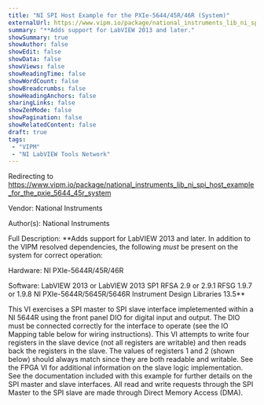 ```yaml
---
title: "NI SPI Host Example for the PXIe-5644/45R/46R (System)"
externalUrl: https://www.vipm.io/package/national_instruments_lib_ni_spi_host_example_for_the_pxie_5644_45r_system
summary: "**Adds support for LabVIEW 2013 and later."
showSummary: true
showAuthor: false
showEdit: false
showData: false
showViews: false
showReadingTime: false
showWordCount: false
showBreadcrumbs: false
showHeadingAnchors: false
sharingLinks: false
showZenMode: false
showPagination: false
showRelatedContent: false
draft: true
tags:
 - "VIPM"
 - "NI LabVIEW Tools Network"
---
```


Redirecting to https://www.vipm.io/package/national_instruments_lib_ni_spi_host_example_for_the_pxie_5644_45r_system

Vendor: National Instruments

Author(s): National Instruments
 
Full Description:
**Adds support for LabVIEW 2013 and later.  In addition to the VIPM resolved dependencies, the following *must* be present on the system for correct operation:

Hardware:
NI PXIe-5644R/45R/46R

Software:
LabVIEW 2013 or LabVIEW 2013 SP1
RFSA 2.9 or 2.9.1
RFSG 1.9.7 or 1.9.8
NI PXIe-5644R/5645R/5646R Instrument Design Libraries 13.5**

This VI exercises a SPI master to SPI slave interface impletemented within a NI 5644R using the front panel DIO for digital input and output. The DIO must be connected correctly for the interface to operate (see the IO Mapping table below for wiring instructions). This VI attempts to write four registers in the slave device (not all registers are writable) and then reads back the registers in the slave. The values of registers 1 and 2 (shown below) should always match since they are both readable and writable. See the FPGA VI for additional information on the slave logic implementation. See the documentation included with this example for further details on the SPI master and slave interfaces. All read and write requests through the SPI Master to the SPI slave are made through Direct Memory Access (DMA).
